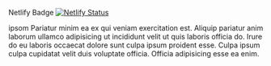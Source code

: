 Netlify Badge
[![Netlify Status](https://api.netlify.com/api/v1/badges/7e26f72f-aba5-4a73-888e-9a97fa784c57/deploy-status)](https://app.netlify.com/projects/wandering-western-qld-2025/deploys)



ipsom Pariatur minim ea ex qui veniam exercitation est. Aliquip pariatur anim laborum ullamco adipisicing ut incididunt velit ut quis laboris officia do. Irure do eu laboris occaecat dolore sunt culpa ipsum proident esse. Culpa ipsum culpa cupidatat velit duis voluptate officia. Officia adipisicing esse ea enim.